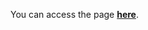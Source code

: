 You can access the page <a href="https://dimas-prates.github.io/custom-radio-button-css/" target="_blank" ><strong>here</strong></a>.